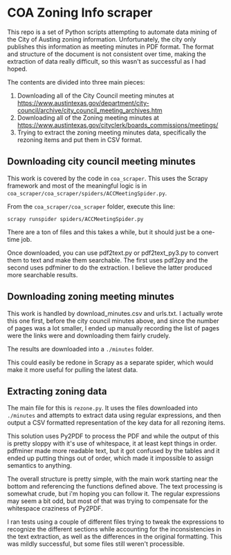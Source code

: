 # COA Zoning Info scraper

This repo is a set of Python scripts attempting to automate data mining of the City of Austing zoning information.  Unfortunately, the city only publishes this information as meeting minutes in PDF format.  The format and structure of the document is not consistent over time, making the extraction of data really difficult, so this wasn't as successful as I had hoped.

The contents are divided into three main pieces:

1. Downloading all of the City Council meeting minutes at https://www.austintexas.gov/department/city-council/archive/city_council_meeting_archives.htm
2. Downloading all of the Zoning meeting minutes at https://www.austintexas.gov/cityclerk/boards_commissions/meetings/
3. Trying to extract the zoning meeting minutes data, specifically the rezoning items and put them in CSV format.


## Downloading city council meeting minutes

This work is covered by the code in `coa_scraper`.  This uses the Scrapy framework and most of the meaningful logic is in `coa_scraper/coa_scraper/spiders/ACCMeetingSpider.py`.

From the `coa_scraper/coa_scraper` folder, execute this line:
```
scrapy runspider spiders/ACCMeetingSpider.py
```

There are a ton of files and this takes a while, but it should just be a one-time job.

Once downloaded, you can use pdf2text.py or pdf2text_py3.py to convert them to text and make them searchable. The first uses pdf2py and the second uses pdfminer to do the extraction.  I believe the latter produced more searchable results.

## Downloading zoning meeting minutes

This work is handled by download_minutes.csv and urls.txt.   I actually wrote this one first, before the city council minutes above, and since the number of pages was a lot smaller, I ended up manually recording the list of pages were the links were and downloading them fairly crudely.

The results are downloaded into a `./minutes` folder.

This could easily be redone in Scrapy as a separate spider, which would make it more useful for pulling the latest data.

## Extracting zoning data

The main file for this is `rezone.py`.  It uses the files downloaded into `./minutes` and attempts to extract data using regular expressions, and then output a CSV formatted representation of the key data for all rezoning items.

This solution uses Py2PDF to process the PDF and while the output of this is pretty sloppy with it's use of whitespace, it at least kept things in order.  pdfminer made more readable text, but it got confused by the tables and it ended up putting things out of order, which made it impossible to assign semantics to anything.

The overall structure is pretty simple, with the main work starting near the bottom and referencing the functions defined above.  The text processing is somewhat crude, but i'm hoping you can follow it.  The regular expressions may seem a bit odd, but most of that was trying to compensate for the whitespace craziness of Py2PDF.

I ran tests using a couple of different files trying to tweak the expressions to recognize the different sections while accounting for the inconsistencies in the text extraction, as well as the differences in the original formatting.  This was mildly successful, but some files still weren't processible.
